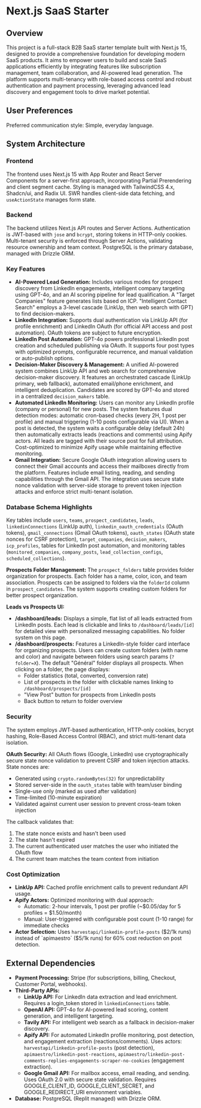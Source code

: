# Next.js SaaS Starter

## Overview

This project is a full-stack B2B SaaS starter template built with Next.js 15, designed to provide a comprehensive foundation for developing modern SaaS products. It aims to empower users to build and scale SaaS applications efficiently by integrating features like subscription management, team collaboration, and AI-powered lead generation. The platform supports multi-tenancy with role-based access control and robust authentication and payment processing, leveraging advanced lead discovery and engagement tools to drive market potential.

## User Preferences

Preferred communication style: Simple, everyday language.

## System Architecture

### Frontend

The frontend uses Next.js 15 with App Router and React Server Components for a server-first approach, incorporating Partial Prerendering and client segment cache. Styling is managed with TailwindCSS 4.x, Shadcn/ui, and Radix UI. SWR handles client-side data fetching, and `useActionState` manages form state.

### Backend

The backend utilizes Next.js API routes and Server Actions. Authentication is JWT-based with `jose` and `bcrypt`, storing tokens in HTTP-only cookies. Multi-tenant security is enforced through Server Actions, validating resource ownership and team context. PostgreSQL is the primary database, managed with Drizzle ORM.

### Key Features

*   **AI-Powered Lead Generation:** Includes various modes for prospect discovery from LinkedIn engagements, intelligent company targeting using GPT-4o, and an AI scoring pipeline for lead qualification. A "Target Companies" feature generates lists based on ICP. "Intelligent Contact Search" employs a 3-level cascade (LinkUp, then web search with GPT) to find decision-makers.
*   **LinkedIn Integration:** Supports dual authentication via LinkUp API (for profile enrichment) and LinkedIn OAuth (for official API access and post automation). OAuth tokens are subject to future encryption.
*   **LinkedIn Post Automation:** GPT-4o powers professional LinkedIn post creation and scheduled publishing via OAuth. It supports four post types with optimized prompts, configurable recurrence, and manual validation or auto-publish options.
*   **Decision-Maker Discovery & Management:** A unified AI-powered system combines LinkUp API and web search for comprehensive decision-maker discovery. It features an orchestrated cascade (LinkUp primary, web fallback), automated email/phone enrichment, and intelligent deduplication. Candidates are scored by GPT-4o and stored in a centralized `decision_makers` table.
*   **Automated LinkedIn Monitoring:** Users can monitor any LinkedIn profile (company or personal) for new posts. The system features dual detection modes: automatic cron-based checks (every 2H, 1 post per profile) and manual triggering (1-10 posts configurable via UI). When a post is detected, the system waits a configurable delay (default 24h) then automatically extracts leads (reactions and comments) using Apify actors. All leads are tagged with their source post for full attribution. Cost-optimized to minimize Apify usage while maintaining effective monitoring.
*   **Gmail Integration:** Secure Google OAuth integration allowing users to connect their Gmail accounts and access their mailboxes directly from the platform. Features include email listing, reading, and sending capabilities through the Gmail API. The integration uses secure state nonce validation with server-side storage to prevent token injection attacks and enforce strict multi-tenant isolation.

### Database Schema Highlights

Key tables include `users`, `teams`, `prospect_candidates`, `leads`, `linkedinConnections` (LinkUp auth), `linkedin_oauth_credentials` (OAuth tokens), `gmail_connections` (Gmail OAuth tokens), `oauth_states` (OAuth state nonces for CSRF protection), `target_companies`, `decision_makers`, `icp_profiles`, tables for LinkedIn post automation, and monitoring tables (`monitored_companies`, `company_posts`, `lead_collection_configs`, `scheduled_collections`).

**Prospects Folder Management:** The `prospect_folders` table provides folder organization for prospects. Each folder has a name, color, icon, and team association. Prospects can be assigned to folders via the `folderId` column in `prospect_candidates`. The system supports creating custom folders for better prospect organization.

**Leads vs Prospects UI:**
- **/dashboard/leads:** Displays a simple, flat list of all leads extracted from LinkedIn posts. Each lead is clickable and links to `/dashboard/leads/[id]` for detailed view with personalized messaging capabilities. No folder system on this page.
- **/dashboard/prospects:** Features a LinkedIn-style folder card interface for organizing prospects. Users can create custom folders (with name and color) and navigate between folders using search params (`?folder=X`). The default "Général" folder displays all prospects. When clicking on a folder, the page displays:
  - Folder statistics (total, converted, conversion rate)
  - List of prospects in the folder with clickable names linking to `/dashboard/prospects/[id]`
  - "View Post" button for prospects from LinkedIn posts
  - Back button to return to folder overview

### Security

The system employs JWT-based authentication, HTTP-only cookies, bcrypt hashing, Role-Based Access Control (RBAC), and strict multi-tenant data isolation. 

**OAuth Security:** All OAuth flows (Google, LinkedIn) use cryptographically secure state nonce validation to prevent CSRF and token injection attacks. State nonces are:
- Generated using `crypto.randomBytes(32)` for unpredictability
- Stored server-side in the `oauth_states` table with team/user binding
- Single-use only (marked as used after validation)
- Time-limited (10-minute expiration)
- Validated against current user session to prevent cross-team token injection

The callback validates that:
1. The state nonce exists and hasn't been used
2. The state hasn't expired
3. The current authenticated user matches the user who initiated the OAuth flow
4. The current team matches the team context from initiation

### Cost Optimization

*   **LinkUp API:** Cached profile enrichment calls to prevent redundant API usage.
*   **Apify Actors:** Optimized monitoring with dual approach:
    *   Automatic: 2-hour intervals, 1 post per profile (~$0.05/day for 5 profiles = $1.50/month)
    *   Manual: User-triggered with configurable post count (1-10 range) for immediate checks
*   **Actor Selection:** Uses `harvestapi/linkedin-profile-posts` ($2/1k runs) instead of `apimaestro` ($5/1k runs) for 60% cost reduction on post detection.

## External Dependencies

*   **Payment Processing:** Stripe (for subscriptions, billing, Checkout, Customer Portal, webhooks).
*   **Third-Party APIs:**
    *   **LinkUp API:** For LinkedIn data extraction and lead enrichment. Requires a login_token stored in `linkedinConnections` table.
    *   **OpenAI API:** GPT-4o for AI-powered lead scoring, content generation, and intelligent targeting.
    *   **Tavily API:** For intelligent web search as a fallback in decision-maker discovery.
    *   **Apify API:** For automated LinkedIn profile monitoring, post detection, and engagement extraction (reactions/comments). Uses actors: `harvestapi/linkedin-profile-posts` (post detection), `apimaestro/linkedin-post-reactions`, `apimaestro/linkedin-post-comments-replies-engagements-scraper-no-cookies` (engagement extraction).
    *   **Google Gmail API:** For mailbox access, email reading, and sending. Uses OAuth 2.0 with secure state validation. Requires GOOGLE_CLIENT_ID, GOOGLE_CLIENT_SECRET, and GOOGLE_REDIRECT_URI environment variables.
*   **Database:** PostgreSQL (Replit managed) with Drizzle ORM.